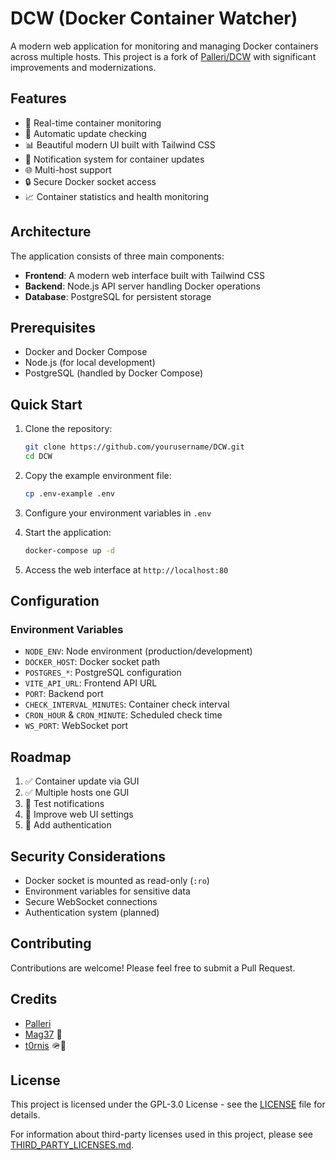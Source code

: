 # DCW (Docker Container Watcher)

A modern web application for monitoring and managing Docker containers across multiple hosts. This project is a fork of [Palleri/DCW](https://github.com/Palleri/DCW) with significant improvements and modernizations.

## Features

- 🐳 Real-time container monitoring
- 🔄 Automatic update checking
- 📊 Beautiful modern UI built with Tailwind CSS
- 🔔 Notification system for container updates
- 🌐 Multi-host support
- 🔒 Secure Docker socket access
- 📈 Container statistics and health monitoring

## Architecture

The application consists of three main components:

- **Frontend**: A modern web interface built with Tailwind CSS
- **Backend**: Node.js API server handling Docker operations
- **Database**: PostgreSQL for persistent storage

## Prerequisites

- Docker and Docker Compose
- Node.js (for local development)
- PostgreSQL (handled by Docker Compose)

## Quick Start

1. Clone the repository:
   ```bash
   git clone https://github.com/yourusername/DCW.git
   cd DCW
   ```

2. Copy the example environment file:
   ```bash
   cp .env-example .env
   ```

3. Configure your environment variables in `.env`

4. Start the application:
   ```bash
   docker-compose up -d
   ```

5. Access the web interface at `http://localhost:80`

## Configuration

### Environment Variables

- `NODE_ENV`: Node environment (production/development)
- `DOCKER_HOST`: Docker socket path
- `POSTGRES_*`: PostgreSQL configuration
- `VITE_API_URL`: Frontend API URL
- `PORT`: Backend port
- `CHECK_INTERVAL_MINUTES`: Container check interval
- `CRON_HOUR` & `CRON_MINUTE`: Scheduled check time
- `WS_PORT`: WebSocket port

## Roadmap

1. ✅ Container update via GUI
2. ✅ Multiple hosts one GUI
3. 🔄 Test notifications
4. 🔄 Improve web UI settings
5. 🔄 Add authentication

## Security Considerations

- Docker socket is mounted as read-only (`:ro`)
- Environment variables for sensitive data
- Secure WebSocket connections
- Authentication system (planned)

## Contributing

Contributions are welcome! Please feel free to submit a Pull Request.

## Credits
- [Palleri](https://github.com/Palleri/)
- [Mag37](https://github.com/Mag37) 👑
- [t0rnis](https://github.com/t0rnis) 🪖🐛

## License

This project is licensed under the GPL-3.0 License - see the [LICENSE](LICENSE) file for details.

For information about third-party licenses used in this project, please see [THIRD_PARTY_LICENSES.md](THIRD_PARTY_LICENSES.md). 